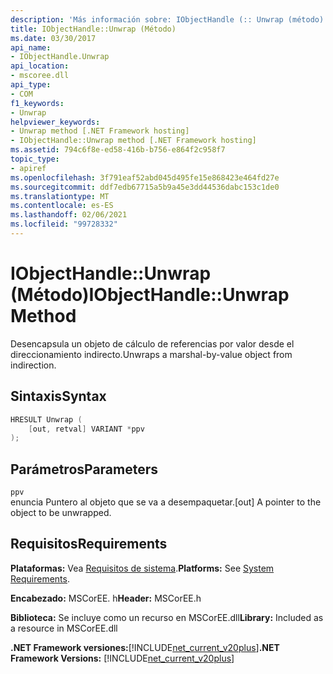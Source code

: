 ```yaml
---
description: 'Más información sobre: IObjectHandle (:: Unwrap (método)'
title: IObjectHandle::Unwrap (Método)
ms.date: 03/30/2017
api_name:
- IObjectHandle.Unwrap
api_location:
- mscoree.dll
api_type:
- COM
f1_keywords:
- Unwrap
helpviewer_keywords:
- Unwrap method [.NET Framework hosting]
- IObjectHandle::Unwrap method [.NET Framework hosting]
ms.assetid: 794c6f8e-ed58-416b-b756-e864f2c958f7
topic_type:
- apiref
ms.openlocfilehash: 3f791eaf52abd045d495fe15e868423e464fd27e
ms.sourcegitcommit: ddf7edb67715a5b9a45e3dd44536dabc153c1de0
ms.translationtype: MT
ms.contentlocale: es-ES
ms.lasthandoff: 02/06/2021
ms.locfileid: "99728332"
---
```

# <a name="iobjecthandleunwrap-method"></a><span data-ttu-id="89e8b-103">IObjectHandle::Unwrap (Método)</span><span class="sxs-lookup"><span data-stu-id="89e8b-103">IObjectHandle::Unwrap Method</span></span>

<span data-ttu-id="89e8b-104">Desencapsula un objeto de cálculo de referencias por valor desde el direccionamiento indirecto.</span><span class="sxs-lookup"><span data-stu-id="89e8b-104">Unwraps a marshal-by-value object from indirection.</span></span>  
  
## <a name="syntax"></a><span data-ttu-id="89e8b-105">Sintaxis</span><span class="sxs-lookup"><span data-stu-id="89e8b-105">Syntax</span></span>  
  
```cpp  
HRESULT Unwrap (  
    [out, retval] VARIANT *ppv  
);  
```  
  
## <a name="parameters"></a><span data-ttu-id="89e8b-106">Parámetros</span><span class="sxs-lookup"><span data-stu-id="89e8b-106">Parameters</span></span>  

 `ppv`  
 <span data-ttu-id="89e8b-107">enuncia Puntero al objeto que se va a desempaquetar.</span><span class="sxs-lookup"><span data-stu-id="89e8b-107">[out] A pointer to the object to be unwrapped.</span></span>  
  
## <a name="requirements"></a><span data-ttu-id="89e8b-108">Requisitos</span><span class="sxs-lookup"><span data-stu-id="89e8b-108">Requirements</span></span>  

 <span data-ttu-id="89e8b-109">**Plataformas:** Vea [Requisitos de sistema](../../get-started/system-requirements.md).</span><span class="sxs-lookup"><span data-stu-id="89e8b-109">**Platforms:** See [System Requirements](../../get-started/system-requirements.md).</span></span>  
  
 <span data-ttu-id="89e8b-110">**Encabezado:** MSCorEE. h</span><span class="sxs-lookup"><span data-stu-id="89e8b-110">**Header:** MSCorEE.h</span></span>  
  
 <span data-ttu-id="89e8b-111">**Biblioteca:** Se incluye como un recurso en MSCorEE.dll</span><span class="sxs-lookup"><span data-stu-id="89e8b-111">**Library:** Included as a resource in MSCorEE.dll</span></span>  
  
 <span data-ttu-id="89e8b-112">**.NET Framework versiones:**[!INCLUDE[net_current_v20plus](../../../../includes/net-current-v20plus-md.md)]</span><span class="sxs-lookup"><span data-stu-id="89e8b-112">**.NET Framework Versions:** [!INCLUDE[net_current_v20plus](../../../../includes/net-current-v20plus-md.md)]</span></span>  
